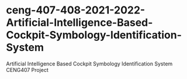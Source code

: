 # ceng-407-408-2021-2022-Artificial-Intelligence-Based-Cockpit-Symbology-Identification-System
Artificial Intelligence Based Cockpit Symbology Identification System
CENG407 Project

